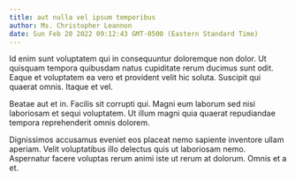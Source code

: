 ```yaml
---
title: aut nulla vel ipsum temporibus
author: Ms. Christopher Leannon
date: Sun Feb 20 2022 09:12:43 GMT-0500 (Eastern Standard Time)
---
```

Id enim sunt voluptatem qui in consequuntur doloremque non dolor. Ut quisquam tempora quibusdam natus cupiditate rerum ducimus sunt odit. Eaque et voluptatem ea vero et provident velit hic soluta. Suscipit qui quaerat omnis. Itaque et vel.

 Beatae aut et in. Facilis sit corrupti qui. Magni eum laborum sed nisi laboriosam et sequi voluptatem. Ut illum magni quia quaerat repudiandae tempora reprehenderit omnis dolorem.

 Dignissimos accusamus eveniet eos placeat nemo sapiente inventore ullam aperiam. Velit voluptatibus illo delectus quis ut laboriosam nemo. Aspernatur facere voluptas rerum animi iste ut rerum at dolorum. Omnis et a et.